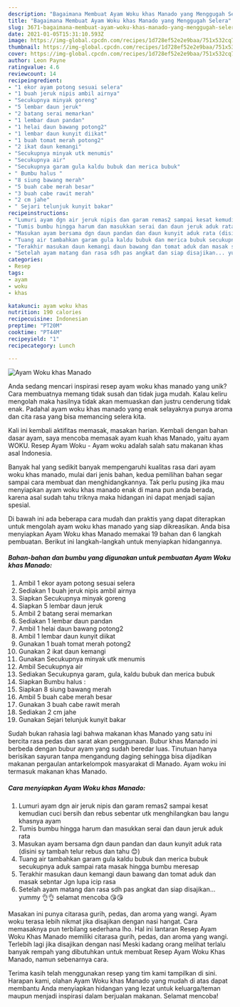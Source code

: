 ```yaml
---
description: "Bagaimana Membuat Ayam Woku khas Manado yang Menggugah Selera"
title: "Bagaimana Membuat Ayam Woku khas Manado yang Menggugah Selera"
slug: 3671-bagaimana-membuat-ayam-woku-khas-manado-yang-menggugah-selera
date: 2021-01-05T15:31:10.593Z
image: https://img-global.cpcdn.com/recipes/1d728ef52e2e9baa/751x532cq70/ayam-woku-khas-manado-foto-resep-utama.jpg
thumbnail: https://img-global.cpcdn.com/recipes/1d728ef52e2e9baa/751x532cq70/ayam-woku-khas-manado-foto-resep-utama.jpg
cover: https://img-global.cpcdn.com/recipes/1d728ef52e2e9baa/751x532cq70/ayam-woku-khas-manado-foto-resep-utama.jpg
author: Leon Payne
ratingvalue: 4.6
reviewcount: 14
recipeingredient:
- "1 ekor ayam potong sesuai selera"
- "1 buah jeruk nipis ambil airnya"
- "Secukupnya minyak goreng"
- "5 lembar daun jeruk"
- "2 batang serai memarkan"
- "1 lembar daun pandan"
- "1 helai daun bawang potong2"
- "1 lembar daun kunyit diikat"
- "1 buah tomat merah potong2"
- "2 ikat daun kemangi"
- "Secukupnya minyak utk menumis"
- "Secukupnya air"
- "Secukupnya garam gula kaldu bubuk dan merica bubuk"
- " Bumbu halus "
- "8 siung bawang merah"
- "5 buah cabe merah besar"
- "3 buah cabe rawit merah"
- "2 cm jahe"
- " Sejari telunjuk kunyit bakar"
recipeinstructions:
- "Lumuri ayam dgn air jeruk nipis dan garam remas2 sampai kesat kemudian cuci bersih dan rebus sebentar utk menghilangkan bau langu khasnya ayam"
- "Tumis bumbu hingga harum dan masukkan serai dan daun jeruk aduk rata"
- "Masukan ayam bersama dgn daun pandan dan daun kunyit aduk rata (disini sy tambah telur rebus dan tahu 😊)"
- "Tuang air tambahkan garam gula kaldu bubuk dan merica bubuk secukupnya aduk sampai rata masak hingga bumbu meresap"
- "Terakhir masukan daun kemangi daun bawang dan tomat aduk dan masak sebntar Jgn lupa icip rasa"
- "Setelah ayam matang dan rasa sdh pas angkat dan siap disajikan... yummy 👌👌 selamat mencoba 😘😘"
categories:
- Resep
tags:
- ayam
- woku
- khas

katakunci: ayam woku khas 
nutrition: 190 calories
recipecuisine: Indonesian
preptime: "PT20M"
cooktime: "PT44M"
recipeyield: "1"
recipecategory: Lunch

---
```



![Ayam Woku khas Manado](https://img-global.cpcdn.com/recipes/1d728ef52e2e9baa/751x532cq70/ayam-woku-khas-manado-foto-resep-utama.jpg)

Anda sedang mencari inspirasi resep ayam woku khas manado yang unik? Cara membuatnya memang tidak susah dan tidak juga mudah. Kalau keliru mengolah maka hasilnya tidak akan memuaskan dan justru cenderung tidak enak. Padahal ayam woku khas manado yang enak selayaknya punya aroma dan cita rasa yang bisa memancing selera kita.

Kali ini kembali aktifitas memasak, masakan harian. Kembali dengan bahan dasar ayam, saya mencoba memasak ayam kuah khas Manado, yaitu ayam WOKU. Resep Ayam Woku - Ayam woku adalah salah satu makanan khas asal Indonesia.

Banyak hal yang sedikit banyak mempengaruhi kualitas rasa dari ayam woku khas manado, mulai dari jenis bahan, kedua pemilihan bahan segar sampai cara membuat dan menghidangkannya. Tak perlu pusing jika mau menyiapkan ayam woku khas manado enak di mana pun anda berada, karena asal sudah tahu triknya maka hidangan ini dapat menjadi sajian spesial.


Di bawah ini ada beberapa cara mudah dan praktis yang dapat diterapkan untuk mengolah ayam woku khas manado yang siap dikreasikan. Anda bisa menyiapkan Ayam Woku khas Manado memakai 19 bahan dan 6 langkah pembuatan. Berikut ini langkah-langkah untuk menyiapkan hidangannya.

<!--inarticleads1-->

##### Bahan-bahan dan bumbu yang digunakan untuk pembuatan Ayam Woku khas Manado:

1. Ambil 1 ekor ayam potong sesuai selera
1. Sediakan 1 buah jeruk nipis ambil airnya
1. Siapkan Secukupnya minyak goreng
1. Siapkan 5 lembar daun jeruk
1. Ambil 2 batang serai memarkan
1. Sediakan 1 lembar daun pandan
1. Ambil 1 helai daun bawang potong2
1. Ambil 1 lembar daun kunyit diikat
1. Gunakan 1 buah tomat merah potong2
1. Gunakan 2 ikat daun kemangi
1. Gunakan Secukupnya minyak utk menumis
1. Ambil Secukupnya air
1. Sediakan Secukupnya garam, gula, kaldu bubuk dan merica bubuk
1. Siapkan  Bumbu halus :
1. Siapkan 8 siung bawang merah
1. Ambil 5 buah cabe merah besar
1. Gunakan 3 buah cabe rawit merah
1. Sediakan 2 cm jahe
1. Gunakan  Sejari telunjuk kunyit bakar


Sudah bukan rahasia lagi bahwa makanan khas Manado yang satu ini bercita rasa pedas dan sarat akan penggunaan. Bubur khas Manado ini berbeda dengan bubur ayam yang sudah beredar luas. Tinutuan hanya berisikan sayuran tanpa mengandung daging sehingga bisa dijadikan makanan pergaulan antarkelompok masyarakat di Manado. Ayam woku ini termasuk makanan khas Manado. 

<!--inarticleads2-->

##### Cara menyiapkan Ayam Woku khas Manado:

1. Lumuri ayam dgn air jeruk nipis dan garam remas2 sampai kesat kemudian cuci bersih dan rebus sebentar utk menghilangkan bau langu khasnya ayam
1. Tumis bumbu hingga harum dan masukkan serai dan daun jeruk aduk rata
1. Masukan ayam bersama dgn daun pandan dan daun kunyit aduk rata (disini sy tambah telur rebus dan tahu 😊)
1. Tuang air tambahkan garam gula kaldu bubuk dan merica bubuk secukupnya aduk sampai rata masak hingga bumbu meresap
1. Terakhir masukan daun kemangi daun bawang dan tomat aduk dan masak sebntar Jgn lupa icip rasa
1. Setelah ayam matang dan rasa sdh pas angkat dan siap disajikan... yummy 👌👌 selamat mencoba 😘😘


Masakan ini punya citarasa gurih, pedas, dan aroma yang wangi. Ayam woku terasa lebih nikmat jika disajikan dengan nasi hangat. Cara memasaknya pun terbilang sederhana lho. Hal ini lantaran Resep Ayam Woku Khas Manado memiliki citarasa gurih, pedas, dan aroma yang wangi. Terlebih lagi jika disajikan dengan nasi Meski kadang orang melihat terlalu banyak rempah yang dibutuhkan untuk membuat Resep Ayam Woku Khas Manado, namun sebenarnya cara. 

Terima kasih telah menggunakan resep yang tim kami tampilkan di sini. Harapan kami, olahan Ayam Woku khas Manado yang mudah di atas dapat membantu Anda menyiapkan hidangan yang lezat untuk keluarga/teman maupun menjadi inspirasi dalam berjualan makanan. Selamat mencoba!
